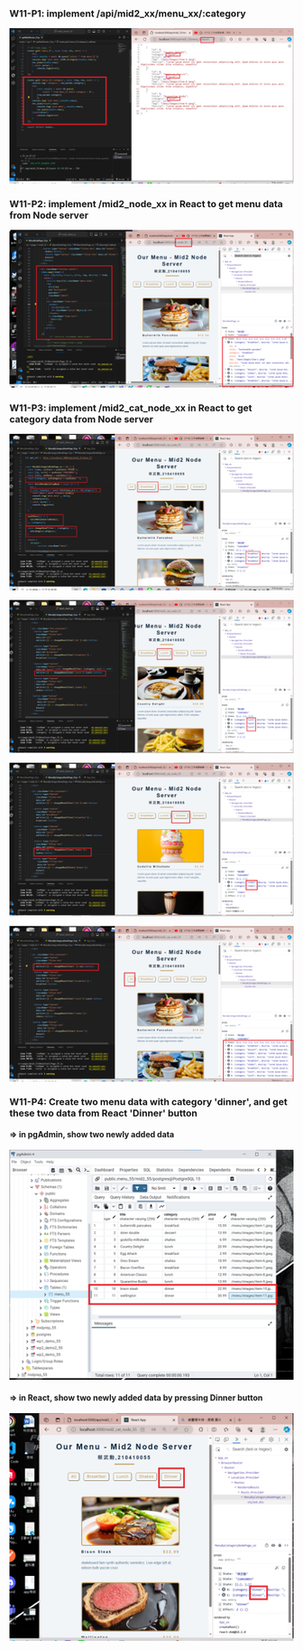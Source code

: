 ### W11-P1: implement /api/mid2_xx/menu_xx/:category
 
![](w11-p1.png)
 
### W11-P2: implement /mid2_node_xx in React to get menu data from Node server 

![](w11-p2.png)

### W11-P3: implement /mid2_cat_node_xx in React to get category data from Node server
 
![](w11-p3-1.png)
 
![](w11-p3-2.png)
 
![](w11-p3-3.png)
 
![](w11-p3-4.png)

### W11-P4: Create two menu data with category 'dinner', and get these two data from React 'Dinner' button
 
#### => in pgAdmin, show two newly added data
![](w11-p4-1.png)
 
#### => in React, show two newly added data by pressing Dinner button
 
![](w11-p4-2.png)
